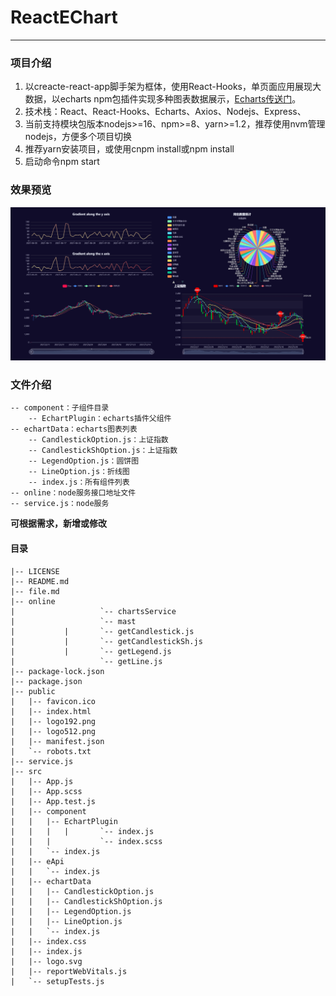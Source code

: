 # ReactEChart 

----------

### 项目介绍

1. 以creacte-react-app脚手架为框体，使用React-Hooks，单页面应用展现大数据，以echarts npm包插件实现多种图表数据展示，[Echarts传送门](https://echarts.apache.org/handbook/zh/basics/import)。
2. 技术栈：React、React-Hooks、Echarts、Axios、Nodejs、Express、 
3. 当前支持模块包版本nodejs>=16、npm>=8、yarn>=1.2，推荐使用nvm管理nodejs，方便多个项目切换
4. 推荐yarn安装项目，或使用cnpm install或npm install
5. 启动命令npm start

### 效果预览
![](https://github.com/wangji817/gitImg/blob/master/re.png)

### 文件介绍
```
-- component：子组件目录
	-- EchartPlugin：echarts插件父组件
-- echartData：echarts图表列表
	-- CandlestickOption.js：上证指数
	-- CandlestickShOption.js：上证指数
	-- LegendOption.js：圆饼图
	-- LineOption.js：折线图
	-- index.js：所有组件列表
-- online：node服务接口地址文件
-- service.js：node服务
```
**可根据需求，新增或修改**


#### 目录

```
|-- LICENSE
|-- README.md
|-- file.md
|-- online
|                   `-- chartsService
|                   `-- mast
|           |       `-- getCandlestick.js
|           |       `-- getCandlestickSh.js
|           |       `-- getLegend.js
|                   `-- getLine.js
|-- package-lock.json
|-- package.json
|-- public
|   |-- favicon.ico
|   |-- index.html
|   |-- logo192.png
|   |-- logo512.png
|   |-- manifest.json
|   `-- robots.txt
|-- service.js
|-- src
|   |-- App.js
|   |-- App.scss
|   |-- App.test.js
|   |-- component
|   |   |-- EchartPlugin
|   |   |   |       `-- index.js
|   |   |           `-- index.scss
|   |   `-- index.js
|   |-- eApi
|   |   `-- index.js
|   |-- echartData
|   |   |-- CandlestickOption.js
|   |   |-- CandlestickShOption.js
|   |   |-- LegendOption.js
|   |   |-- LineOption.js
|   |   `-- index.js
|   |-- index.css
|   |-- index.js
|   |-- logo.svg
|   |-- reportWebVitals.js
|   `-- setupTests.js
```